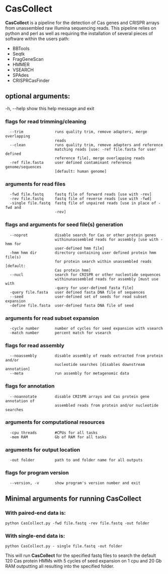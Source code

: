 # CasCollect

**CasCollect** is a pipeline for the detection of Cas genes and CRISPR arrays from unassembled raw illumina sequencing reads.
This pipeline relies on python and perl as well as requiring the installation of several pieces of software within the users path:

+ BBTools
+ Seqtk
+ FragGeneScan
+ HMMER
+ VSEARCH
+ SPAdes
+ CRISPRCasFinder

## optional arguments:

  -h, --help          show this help message and exit

### flags for read trimming/cleaning
```
  --trim              runs quality trim, remove adapters, merge overlapping
                      reads
  --clean             runs quality trim, remove adapters and reference
                      matching reads [use: -ref file.fasta for user defined
                      reference file], merge overlapping reads
  -ref file.fasta     user defined contaminant reference genome/sequences
                      [default: human genome]
```
### arguments for read files
```
  -fwd file.fastq     fastq file of forward reads [use with -rev]
  -rev file.fastq     fastq file of reverse reads [use with -fwd]
  -single file.fastq  fastq file of unpaired reads [use in place of -fwd and
                      -rev]
```
### flags and arguments for seed file(s) generation
```
  --noprot            disable search for Cas or other protein genes
                      withinunassembled reads for assembly [use with -hmm for
                      user-defined hmm file]
  -hmm hmm dir        directory containing user defined protein hmm file(s)
                      for protein search within unassembled reads [default:
                      Cas protein hmm]
  --nucl              search for CRISPR or other nucleotide sequences
                      withinunassembled reads for assembly [must use with
                      -query for user-defined fasta file]
  -query file.fasta   user defined fasta DNA file of sequences
  --seed              user-defined set of seeds for read subset expansion
  -define file.fasta  user-defined fasta DNA file of seed
```
### arguments for read subset expansion
```
  -cycle number       number of cycles for seed expansion with vsearch
  -match number       percent match for vsearch
```
### flags for read assembly
```
  --noassembly        disable assembly of reads extracted from protein and/or
                      nucleotide searches [disables downstream annotation]
  --meta              run assembly for metagenomic data
```
### flags for annotation
```
  --noannotate        disable CRISPR arrays and Cas protein gene annotation of
                      assembled reads from protein and/or nucleotide searches
```
### arguments for computational resources
```
  -cpu threads        #CPUs for all tasks
  -mem RAM            Gb of RAM for all tasks
```
### arguments for output location
```
  -out folder         path to and folder name for all outputs
```
### flags for program version
```
  --version, -v       show program's version number and exit
```

## Minimal arguments for running CasCollect
### With paired-end data is:
```
python CasCollect.py -fwd file.fastq -rev file.fastq -out folder
```
### With single-end data is:
```
python CasCollect.py - single file.fastq -out folder
```
This will run **CasCollect** for the specified fastq files to search the default 120 Cas protein HMMs with 5 cycles of seed expansion on 1 cpu and 20 Gb RAM outputting all resulting into the specified folder.
